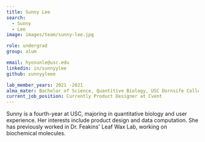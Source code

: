 ```yaml
---
title: Sunny Lee
search:
  - Sunny
  - Lee
image: images/team/sunny-lee.jpg

role: undergrad
group: alum

email: hyosunle@usc.edu
linkedin: in/sunnyylee
github: sunnyyleee

lab_member_years: 2021 -2021
alma_mater: Bachelor of Science, Quantitive Biology, USC Dornsife College of Letters, Arts and Sciences
current_job_position: Currently Product Designer at Cvent
---
```


Sunny is a fourth-year at USC, majoring in quantitative biology and user experience. Her interests include product design and data computation. She has previously worked in Dr. Feakins' Leaf Wax Lab, working on biochemical molecules.
